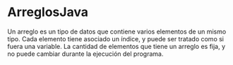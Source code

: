 # ArreglosJava
Un arreglo es un tipo de datos que contiene varios elementos de un mismo tipo. Cada elemento tiene asociado un índice, y puede ser tratado como si fuera una variable. La cantidad de elementos que tiene un arreglo es fija, y no puede cambiar durante la ejecución del programa.
